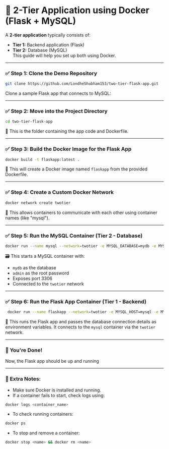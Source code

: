 # 🧱 2-Tier Application using Docker (Flask + MySQL)

A **2-tier application** typically consists of:  
- **Tier 1:** Backend application (Flask)  
- **Tier 2:** Database (MySQL)  
This guide will help you set up both using Docker. 

---
  
### ✅ Step 1: Clone the Demo Repository  
``` bash
git clone https://github.com/LondheShubham153/two-tier-flask-app.git 
```

Clone a sample Flask app that connects to MySQL:  

---

### ✅ Step 2: Move into the Project Directory  
``` bash 
cd two-tier-flask-app
```

🔎 This is the folder containing the app code and Dockerfile.

---

### ✅ Step 3: Build the Docker Image for the Flask App  
```bash 
docker build -t flaskapp:latest . 
```

🔨 This will create a Docker image named `flaskapp` from the 
provided Dockerfile.  

---

### ✅ Step 4: Create a Custom Docker Network  
```bash 
docker network create twotier  
```

🔗 This allows containers to communicate with each other using container names (like "mysql").  

---

### ✅ Step 5: Run the MySQL Container (Tier 2 - Database)  
``` bash
docker run --name mysql --network=twotier -e MYSQL_DATABASE=mydb -e MYSQL_ROOT_PASSWORD=admin -p 3306:3306 -d mysql:5.7 
```

🗃️ This starts a MySQL container with:  
- `mydb` as the database  
- `admin` as the root password  
- Exposes port 3306  
- Connected to the `twotier` network  

---

### ✅ Step 6: Run the Flask App Container (Tier 1 - Backend)  
``` bash
 docker run --name flaskapp --network=twotier -e MYSQL_HOST=mysql -e MYSQL_USER=root -e MYSQL_PASSWORD=admin -e MYSQL_DB=mydb -p 5000:5000 -d flaskapp:latest  
```

🚀 This runs the Flask app and passes the database connection details as environment variables. It connects to the `mysql` container via the `twotier` network.  

---

### 🎉 You're Done!  
Now, the Flask app should be up and running

---

### 📝 Extra Notes:  
- Make sure Docker is installed and running.  
- If a container fails to start, check logs using: 
```bash 
docker logs <container_name> 
```
- To check running containers: 
```bash 
docker ps
```  
- To stop and remove a container:
 ``` bash
docker stop <name> && docker rm <name>
```

